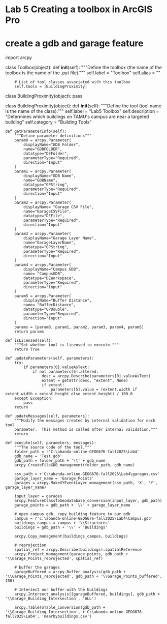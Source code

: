 # Lab 5 Creating a toolbox in ArcGIS Pro
# create a gdb and garage feature
import arcpy

class Toolbox(object):
    def __init__(self):
        """Define the toolbox (the name of the toolbox is the name of the
        .pyt file)."""
        self.label = "Toolbox"
        self.alias = ""

        # List of tool classes associated with this toolbox
        self.tools = [BuildingProximity]

class BuildingProximity(object):
    pass


class BuildingProximity(object):
    def __init__(self):
        """Define the tool (tool name is the name of the class)."""
        self.label = "Lab5 Toolbox"
        self.description = "Determines which buildings on TAMU's campus are near a targeted building"
        self.category = "Building Tools"

    def getParameterInfo(self):
        """Define parameter definitions"""
        param0 = arcpy.Parameter(
            displayName="GDB Folder",
            name="GDBFOLDER",
            datatype="DEFolder",
            parameterType="Required",
            direction="Input"
        )
        param1 = arcpy.Parameter(
            displayName="GDB Name",
            name="GDBName",
            datatype="GPString",
            parameterType="Required",
            direction="Input"
        )
        param2 = arcpy.Parameter(
            displayName= "Garage CSV File",
            name="GarageCSVFile",
            datatype="DEFile",
            parameterType="Required",
            direction="Input"
        )
        param3 = arcpy.Parameter(
            displayName="Garage Layer Name",
            name="GarageLayerName",
            datatype="GPString",  
            parameterType="Required",
            direction="Input"
        )
        param4 = arcpy.Parameter(
            displayName="Campus GDB",
            name= "CampusGDB",
            datatype="DEWorkspace",  
            parameterType="Required",
            direction="Input"
        )
        param5 = arcpy.Parameter(
            displayName="Buffer Distance",
            name= "BufferDistance",
            datatype="GPDouble",
            parameterType="Required",
            direction="Input"
        )
        params = [param0, param1, param2, param3, param4, param5]
        return params

    def isLicensed(self):
        """Set whether tool is licensed to execute."""
        return True

    def updateParameters(self, parameters):
        try:
            if parameters[0].valueAsText:
                if not parameters[5].altered:
                    desc = arcpy.Describe(parameters[0].valueAsText)
                    extent = getattr(desc, "extent", None)
                    if extent:
                        parameters[5].value = (extent.width if extent.width > extent.height else extent.height) / 100.0
        except Exception:
            pass
        return

    def updateMessages(self, parameters):
        """Modify the messages created by internal validation for each tool
        parameter.  This method is called after internal validation."""
        return

    def execute(self, parameters, messages):
        """The source code of the tool."""
        folder_path = r'C:\abanda-online-GEOG676-fall2025\Lab4'
        gdb_name = 'Test.gdb'
        gdb_path = folder_path + '\\' + gdb_name
        arcpy.CreateFileGDB_management(folder_path, gdb_name)

        csv_path = r'C:\abanda-online-GEOG676-fall2025\Lab4\garages.csv'
        garage_layer_name = 'Garage_Points'
        garages = arcpy.MakeXYEventLayer_management(csv_path, 'X', 'Y', garage_layer_name)

        input_layer = garages
        arcpy.FeatureClassToGeodatabase_conversion(input_layer, gdb_path)
        garage_points = gdb_path + '\\' + garage_layer_name

        # open campus gdb, copy building feature to our gdb
        campus = r'c:\abanda-online-GEOG676-fall2025\Lab4\Campus.gdb'  
        buildings_campus = campus + '\\Structures'  
        buildings = gdb_path + '\\' + 'Buildings'

        arcpy.Copy_management(buildings_campus, buildings)

        # reprojection
        spatial_ref = arcpy.Describe(buildings).spatialReference
        arcpy.Project_management(garage_points, gdb_path + '\\Garage_Points_reprojected', spatial_ref)  

        # buffer the garages
        garageBuffered = arcpy.Buffer_analysis(gdb_path + '\\Garage_Points_reprojected', gdb_path + '\\Garage_Points_buffered', 150)  

        # Intersect our buffer with the buildings
        arcpy.Intersect_analysis([garageBuffered, buildings], gdb_path + '\\Garage_Building_Intersection', 'ALL')  

        arcpy.TableToTable_conversion(gdb_path + '\\Garage_Building_Intersection', r'C:\abanda-online-GEOG676-fall2025\Lab4', 'nearbybuildings.csv')  
